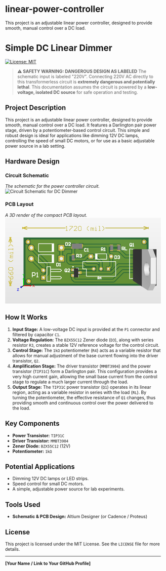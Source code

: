 # linear-power-controller
This project is an adjustable linear power controller, designed to provide smooth, manual control over a DC load.
# Simple DC Linear Dimmer

[![License: MIT](https://img.shields.io/badge/License-MIT-yellow.svg)](https://opensource.org/licenses/MIT)

> **⚠️ SAFETY WARNING: DANGEROUS DESIGN AS LABELED**
> The schematic input is labeled "220V". Connecting 220V AC directly to this transformerless circuit is **extremely dangerous and potentially lethal**. This documentation assumes the circuit is powered by a **low-voltage, isolated DC source** for safe operation and testing.

## Project Description

This project is an adjustable linear power controller, designed to provide smooth, manual control over a DC load. It features a Darlington pair power stage, driven by a potentiometer-based control circuit. This simple and robust design is ideal for applications like dimming 12V DC lamps, controlling the speed of small DC motors, or for use as a basic adjustable power source in a lab setting.

## Hardware Design

### Circuit Schematic
*The schematic for the power controller circuit.*
<img src="./dimmer_schematic.png" alt="Circuit Schematic for DC Dimmer" width="600">

### PCB Layout
*A 3D render of the compact PCB layout.*
<img src="./Screenshot%202025-06-09%20010222.png" alt="PCB Layout 3D Render for DC Dimmer" width="600">

## How It Works

1.  **Input Stage:** A low-voltage DC input is provided at the `P1` connector and filtered by capacitor `C1`.
2.  **Voltage Regulation:** The `BZX55C12` Zener diode (`D3`), along with series resistor `R3`, creates a stable 12V reference voltage for the control circuit.
3.  **Control Stage:** The `1kΩ` potentiometer (`R4`) acts as a variable resistor that allows for manual adjustment of the base current flowing into the driver transistor, `Q2`.
4.  **Amplification Stage:** The driver transistor (`MMBT3904`) and the power transistor (`TIP31C`) form a Darlington pair. This configuration provides a very high current gain, allowing the small base current from the control stage to regulate a much larger current through the load.
5.  **Output Stage:** The `TIP31C` power transistor (`Q1`) operates in its linear region, acting as a variable resistor in series with the load (`RL`). By turning the potentiometer, the effective resistance of `Q1` changes, thus providing smooth and continuous control over the power delivered to the load.

## Key Components

* **Power Transistor:** `TIP31C`
* **Driver Transistor:** `MMBT3904`
* **Zener Diode:** `BZX55C12` (12V)
* **Potentiometer:** `1kΩ`

## Potential Applications

* Dimming 12V DC lamps or LED strips.
* Speed control for small DC motors.
* A simple, adjustable power source for lab experiments.

## Tools Used

* **Schematic & PCB Design:** Altium Designer (or Cadence / Proteus)

## License

This project is licensed under the MIT License. See the `LICENSE` file for more details.

---
**[Your Name / Link to Your GitHub Profile]**
